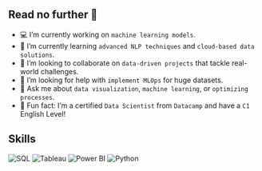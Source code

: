 ## Read no further 👋

* 💻 I’m currently working on `machine learning models`.  
* 🌱 I’m currently learning `advanced NLP techniques` and `cloud-based data solutions`.  
* 🔮 I’m looking to collaborate on `data-driven projects` that tackle real-world challenges.  
* 🧐 I’m looking for help with `implement MLOps` for huge datasets.  
* 💬 Ask me about `data visualization`, `machine learning`, or `optimizing processes`.    
* 💎 Fun fact: I’m a certified `Data Scientist` from `Datacamp` and have a `C1` English Level!

## Skills

![SQL](https://img.shields.io/badge/SQL-FFD700?style=for-the-badge&logo=postgresql&logoColor=black)
![Tableau](https://img.shields.io/badge/Tableau-FFD700?style=for-the-badge&logo=tableau&logoColor=black)
![Power BI](https://img.shields.io/badge/Power_BI-FFD700?style=for-the-badge&logo=microsoft&logoColor=black)
![Python](https://img.shields.io/badge/Python-FFD700?style=for-the-badge&logo=python&logoColor=black)

<!--
**rownlet/rownlet** is a ✨ _special_ ✨ repository because its `README.md` (this file) appears on your GitHub profile.

Here are some ideas to get you started:



-->
